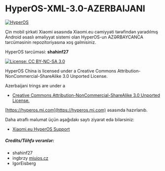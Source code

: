 # HyperOS-XML-3.0-AZERBAIJANI
[![HyperOS](https://i.imgur.com/DBEfanq.png)](https://xiaomi.eu/)

Çin mobil şirkəti Xiaomi əsasında Xiaomi.eu cəmiyyəti tərəfindən yaradılmış Android əsaslı əməliyyat sistemi olan HyperOS-un AZƏRBAYCANCA tərcüməsinin repozitoriyasına xoş gəlmisiniz.

HyperOS tərcüməsi: **shahinf27**

[![License: CC BY-NC-SA 3.0](https://img.shields.io/badge/license-CC%20BY--NC--SA%203.0-lightgrey.svg)](http://creativecommons.org/licenses/by-nc-sa/3.0/)

HyperOS China is licensed under a Creative Commons Attribution-NonCommercial-ShareAlike 3.0 Unported License.

Azerbaijani trings are under a 
- [Creative Commons Attribution-NonCommercial-ShareAlike 3.0 Unported License.](http://creativecommons.org/licenses/by-nc-sa/3.0/)

[https://hyperos.mi.com](https://hyperos.mi.com) əsasında hazırlanıb.

Daha ətraflı məlumat üçün aşağıdakı saytı ziyarət edə bilərsiniz:
- [Xiaomi.eu HyperOS Support](http://xiaomi.eu) 

##### Credits/Töhfə verənlər:
- shahinf27
- ingbrzy [miuios.cz](https://miuios.cz) 
- IgorEisberg
